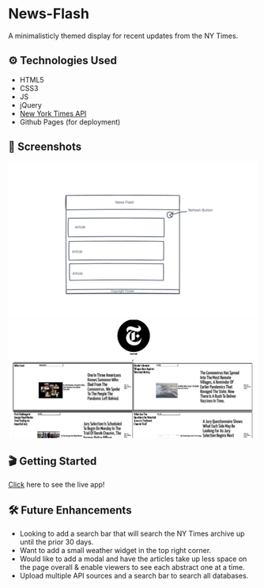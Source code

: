 # News-Flash

A minimalisticly themed display for recent updates from the NY Times.

## ⚙️ Technologies Used
- HTML5
- CSS3
- JS
- jQuery
- [New York Times API](https://developer.nytimes.com/)
- Github Pages (for deployment)

## 📸 Screenshots
![wireframe](./img/wireframe.png)
![live](./img/current.png)

## 🎬 Getting Started
[Click](https://news-flash.vercel.app/) here to see the live app! 

## 🛠 Future Enhancements
- Looking to add a search bar that will search the NY Times archive up until the prior 30 days.
- Want to add a small weather widget in the top right corner.
- Would like to add a modal and have the articles take up less space on the page overall & enable viewers to see each abstract one at a time.
- Upload multiple API sources and a search bar to search all databases.